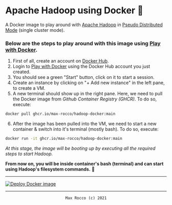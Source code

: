 # Apache Hadoop using Docker 🐳

A Docker image to play around with [Apache Hadoop](https://hadoop.apache.org) in [Pseudo Distributed Mode](https://hadoop.apache.org/docs/stable/hadoop-project-dist/hadoop-common/SingleCluster.html) (single cluster mode).

### Below are the steps to play around with this image using [Play with Docker](https://labs.play-with-docker.com).

1. First of all, create an account on [Docker Hub](https://hub.docker.com/signup).
2. Login to [Play with Docker](https://labs.play-with-docker.com) using the Docker Hub account you just created.
3. You should see a green "Start" button, click on it to start a session. 
4. Create an instance by clicking on "+ Add new instance" in the left pane, to create a VM.
5. A new terminal should show up in the right pane. Here, we need to pull the Docker image from _Github Container Registry (GHCR)_. 
To do so, execute:

```bash
docker pull ghcr.io/max-rocco/hadoop-docker:main
```

6. After the image has been pulled into the VM, we need to start a new container & switch into it's terminal (mostly bash). 
To do so, execute:

```bash
docker run -it ghcr.io/max-rocco/hadoop-docker:main
```

_At this stage, the image will be booting up by executing all the required steps to start Hadoop._

**From now on, you will be inside container's bash (terminal) and can start using Hadoop's filesystem commands.** 🚀

<hr />

[![Deploy Docker image](https://github.com/max-rocco/hadoop-docker/actions/workflows/build.yml/badge.svg)](https://github.com/max-rocco/hadoop-docker/actions/workflows/build.yml)

<hr />

<div align="center">

```txt
Max Rocco (c) 2021
```

</div>
